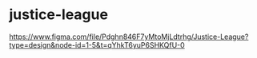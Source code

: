 # justice-league
https://www.figma.com/file/Pdghn846F7yMtoMjLdtrhg/Justice-League?type=design&node-id=1-5&t=qYhkT6yuP6SHKQfU-0